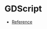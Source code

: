# GDScript

- [Reference](https://docs.godotengine.org/en/stable/tutorials/scripting/gdscript/gdscript_basics.html)

